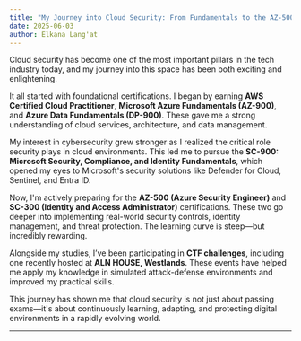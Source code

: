 ```yaml
---
title: "My Journey into Cloud Security: From Fundamentals to the AZ-500"
date: 2025-06-03
author: Elkana Lang'at
---
```


Cloud security has become one of the most important pillars in the tech industry today, and my journey into this space has been both exciting and enlightening.

It all started with foundational certifications. I began by earning **AWS Certified Cloud Practitioner**, **Microsoft Azure Fundamentals (AZ-900)**, and **Azure Data Fundamentals (DP-900)**. These gave me a strong understanding of cloud services, architecture, and data management.

My interest in cybersecurity grew stronger as I realized the critical role security plays in cloud environments. This led me to pursue the **SC-900: Microsoft Security, Compliance, and Identity Fundamentals**, which opened my eyes to Microsoft's security solutions like Defender for Cloud, Sentinel, and Entra ID.

Now, I'm actively preparing for the **AZ-500 (Azure Security Engineer)** and **SC-300 (Identity and Access Administrator)** certifications. These two go deeper into implementing real-world security controls, identity management, and threat protection. The learning curve is steep—but incredibly rewarding.

Alongside my studies, I’ve been participating in **CTF challenges**, including one recently hosted at **ALN HOUSE, Westlands**. These events have helped me apply my knowledge in simulated attack-defense environments and improved my practical skills.

This journey has shown me that cloud security is not just about passing exams—it's about continuously learning, adapting, and protecting digital environments in a rapidly evolving world.

---
